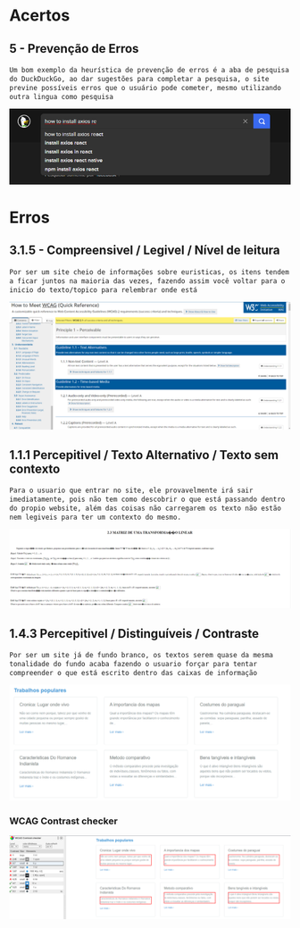 

# Acertos
## 5 - Prevenção de Erros

```
Um bom exemplo da heurística de prevenção de erros é a aba de pesquisa do DuckDuckGo, ao dar sugestões para completar a pesquisa, o site previne possíveis erros que o usuário pode cometer, mesmo utilizando outra lingua como pesquisa
```
<img src="img/googlePesquisa.png">

# Erros

## 3.1.5 - Compreensivel / Legivel / Nível de leitura

```
Por ser um site cheio de informações sobre euristicas, os itens tendem a ficar juntos na maioria das vezes, fazendo assim você voltar para o inicio do texto/topico para relembrar onde está
``` 
<img src="img/w3cheuristicas.png">

## 1.1.1 Percepitivel / Texto Alternativo / Texto sem contexto

```
Para o usuario que entrar no site, ele provavelmente irá sair imediatamente, pois não tem como descobrir o que está passando dentro do propio website, além das coisas não carregarem os texto não estão nem legiveis para ter um contexto do mesmo.
```
<img src="img/MatrizesDeUmaTransformada.png">

## 1.4.3 Percepitivel / Distinguíveis / Contraste
```
Por ser um site já de fundo branco, os textos serem quase da mesma tonalidade do fundo acaba fazendo o usuario forçar para tentar compreender o que está escrito dentro das caixas de informação 
```
<img src="img/TrabalhosFeitos.png">

### WCAG Contrast checker
<img src="img/TrabalhosFeitosContrastChecker.png">
